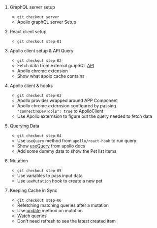 1. GraphQL server setup
    - `git checkout server`
    - Apollo graphQL server Setup

1. React client setup
    - `git checkout step-01`

1. Apollo client setup & API Query
    - `git checkout step-02`
    - Fetch data from external graphQL [API](https://rickandmortyapi.com/graphql)
    - Apollo chrome extension 
    - Show what apolo cache contains 

1. Apollo client & hooks
    - `git checkout step-03`
    - Apollo provider wrapped around APP Component
    - Apollo chrome externsion configured by passing `"connectToDevTools": true` to ApolloClient
    - Use Apollo externsion to figure out the query needed to fetch data

1. Querying Data 
    - `git checkout step-04`
    - Use `useQuery` method from `apollo/react-hook` to run query
    - Show [useQuery](https://www.apollographql.com/docs/tutorial/queries/) from apollo docs
    - Add some dummy data to show the Pet list items

1. Mutation 
    - `git checkout step-05`
    - Use variables to pass input data
    - Use `useMutation` hook to create a new pet

1. Keeping Cache in Sync
    - `git checkout step-06`
    - Refetching matching queries after a mutation 
    - Use [update](https://www.apollographql.com/docs/react/data/mutations/) method on mutation 
    - Watch queries
    - Don't need refresh to see the latest created item









